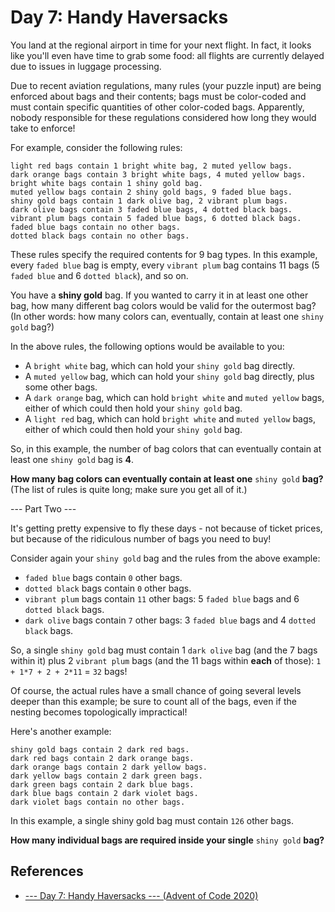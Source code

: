 # Day 7: Handy Haversacks

You land at the regional airport in time for your next flight. In fact, it looks
like you'll even have time to grab some food: all flights are currently delayed
due to issues in luggage processing.

Due to recent aviation regulations, many rules (your puzzle input) are being
enforced about bags and their contents; bags must be color-coded and must
contain specific quantities of other color-coded bags. Apparently, nobody
responsible for these regulations considered how long they would take to
enforce!

For example, consider the following rules:

```text
light red bags contain 1 bright white bag, 2 muted yellow bags.
dark orange bags contain 3 bright white bags, 4 muted yellow bags.
bright white bags contain 1 shiny gold bag.
muted yellow bags contain 2 shiny gold bags, 9 faded blue bags.
shiny gold bags contain 1 dark olive bag, 2 vibrant plum bags.
dark olive bags contain 3 faded blue bags, 4 dotted black bags.
vibrant plum bags contain 5 faded blue bags, 6 dotted black bags.
faded blue bags contain no other bags.
dotted black bags contain no other bags.
```

These rules specify the required contents for 9 bag types. In this
example, every `faded blue` bag is empty, every `vibrant plum` bag contains
11 bags (5 `faded blue` and 6 `dotted black`), and so on.

You have a **shiny gold** bag. If you wanted to carry it in at least one other
bag, how many different bag colors would be valid for the outermost bag? (In
other words: how many colors can, eventually, contain at least one `shiny gold`
bag?)

In the above rules, the following options would be available to you:

- A `bright white` bag, which can hold your `shiny gold` bag directly.
- A `muted yellow` bag, which can hold your `shiny gold` bag directly, plus
some other bags.
- A `dark orange` bag, which can hold `bright white` and `muted yellow`
bags, either of which could then hold your `shiny gold` bag.
- A `light red` bag, which can hold `bright white` and `muted yellow`
bags, either of which could then hold your `shiny gold` bag.

So, in this example, the number of bag colors that can eventually contain at
least one `shiny gold` bag is **4**.

**How many bag colors can eventually contain at least one** `shiny gold`
**bag?** (The list of rules is quite long; make sure you get all of it.)

--- Part Two ---

It's getting pretty expensive to fly these days - not because of ticket prices, but because of the ridiculous number of bags you need to buy!

Consider again your `shiny gold` bag and the rules from the above example:

- `faded blue` bags contain `0` other bags.
- `dotted black` bags contain `0` other bags.
- `vibrant plum` bags contain `11` other bags: 5 `faded blue` bags and 6 `dotted black` bags.
- `dark olive` bags contain `7` other bags: 3 `faded blue` bags and 4 `dotted black` bags.

So, a single `shiny gold` bag must contain 1 `dark olive` bag (and the 7 bags within it) plus 2 `vibrant plum` bags (and the 11 bags within **each** of those): `1 + 1*7 + 2 + 2*11` = `32` bags!

Of course, the actual rules have a small chance of going several levels deeper than this example; be sure to count all of the bags, even if the nesting becomes topologically impractical!

Here's another example:

```text
shiny gold bags contain 2 dark red bags.
dark red bags contain 2 dark orange bags.
dark orange bags contain 2 dark yellow bags.
dark yellow bags contain 2 dark green bags.
dark green bags contain 2 dark blue bags.
dark blue bags contain 2 dark violet bags.
dark violet bags contain no other bags.
```

In this example, a single shiny gold bag must contain `126` other bags.

**How many individual bags are required inside your single** `shiny gold` **bag?**

## References
- [--- Day 7: Handy Haversacks --- (Advent of Code 2020)](https://adventofcode.com/2020/day/7)
